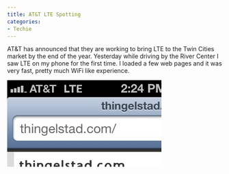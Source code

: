 ```yaml
---
title: AT&T LTE Spotting
categories:
- Techie
---
```


AT&T has announced that they are working to bring LTE to the Twin Cities market by the end of the year. Yesterday while driving by the River Center I saw LTE on my phone for the first time. I loaded a few web pages and it was very fast, pretty much WiFi like experience.

![](/assets/posts/2012/20121014-122226.jpg)
